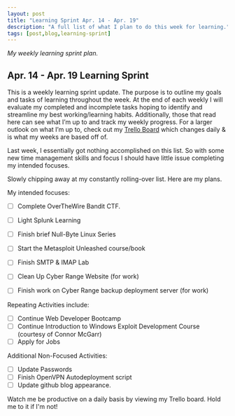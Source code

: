 ```yaml
---
layout: post
title: "Learning Sprint Apr. 14 - Apr. 19"
description: "A full list of what I plan to do this week for learning."
tags: [post,blog,learning-sprint]
---
```

_My weekly learning sprint plan._

## Apr. 14 - Apr. 19 Learning Sprint

This is a weekly learning sprint update. The purpose is to outline my goals and tasks of learning throughout the week. At the end of each weekly I will evaluate my completed and incomplete tasks hoping to identify and streamline my best working/learning habits. Additionally, those that read here can see what I’m up to and track my weekly progress. For a larger outlook on what I’m up to, check out my [Trello Board](https://trello.com/b/6oD5SGbb/personal-board) which changes daily & is what my weeks are based off of. 

Last week, I essentially got nothing accomplished on this list. So with some new time management skills and focus I should have little issue completing my intended focuses.

Slowly chipping away at my constantly rolling-over list. Here are my plans.

My intended focuses:

- [ ]  Complete OverTheWire Bandit CTF.
- [ ]  Light Splunk Learning
- [ ]  Finish brief Null-Byte Linux Series
- [ ]  Start the Metasploit Unleashed course/book
- [ ]  Finish SMTP & IMAP Lab
- [ ]  Clean Up Cyber Range Website (for work)
- [ ]  Finish work on Cyber Range backup deployment server (for work)


Repeating Activities include:

- [ ]  Continue Web Developer Bootcamp
- [ ]  Continue Introduction to Windows Exploit Development Course (courtesy of Connor McGarr)
- [ ]  Apply for Jobs

Additional Non-Focused Activities:

- [ ]  Update Passwords
- [ ]  Finish OpenVPN Autodeployment script
- [ ]  Update github blog appearance. 

Watch me be productive on a daily basis by viewing my Trello board. Hold me to it if I'm not!